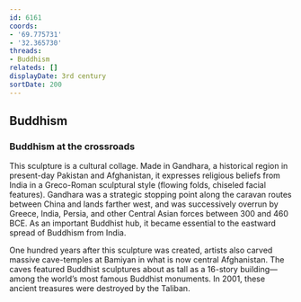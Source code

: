 ```yaml
---
id: 6161
coords:
- '69.775731'
- '32.365730'
threads:
- Buddhism
relateds: []
displayDate: 3rd century
sortDate: 200
---
```


## Buddhism

### Buddhism at the crossroads

This sculpture is a cultural collage. Made in Gandhara, a historical region in present-day Pakistan and Afghanistan, it expresses religious beliefs from India in a Greco-Roman sculptural style (flowing folds, chiseled facial features). Gandhara was a strategic stopping point along the caravan routes between China and lands farther west, and was successively overrun by Greece, India, Persia, and other Central Asian forces between 300 and 460 BCE. As an important Buddhist hub, it became essential to the eastward spread of Buddhism from India.

One hundred years after this sculpture was created, artists also carved massive cave-temples at Bamiyan in what is now central Afghanistan. The caves featured Buddhist sculptures about as tall as a 16-story building—among the world’s most famous Buddhist monuments. In 2001, these ancient treasures were destroyed by the Taliban.
